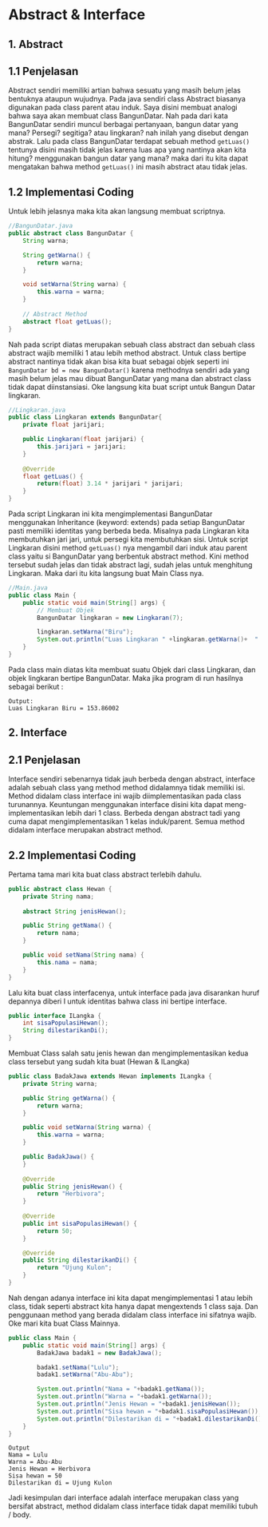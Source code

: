 # Abstract & Interface

## 1. Abstract
## 1.1 Penjelasan

Abstract sendiri memiliki artian bahwa sesuatu yang masih belum jelas bentuknya ataupun wujudnya. Pada java sendiri class Abstract biasanya digunakan pada class parent atau induk. Saya disini membuat analogi bahwa saya akan membuat class BangunDatar. Nah pada dari kata BangunDatar sendiri muncul berbagai pertanyaan, bangun datar yang mana? Persegi? segitiga? atau lingkaran? nah inilah yang disebut dengan abstrak. Lalu pada class BangunDatar terdapat sebuah method ``getLuas()`` tentunya disini masih tidak jelas karena luas apa yang nantinya akan kita hitung? menggunakan bangun datar yang mana? maka dari itu kita dapat mengatakan bahwa method ``getLuas()`` ini masih abstract atau tidak jelas.

## 1.2 Implementasi Coding

Untuk lebih jelasnya maka kita akan langsung membuat scriptnya.

```java
//BangunDatar.java
public abstract class BangunDatar { 
    String warna;

    String getWarna() {
        return warna;
    }

    void setWarna(String warna) {
        this.warna = warna;
    }
    
    // Abstract Method
    abstract float getLuas();
}
```
Nah pada script diatas merupakan sebuah class abstract dan sebuah class abstract wajib memiliki 1 atau lebih method abstract. Untuk class bertipe abstract nantinya tidak akan bisa kita buat sebagai objek seperti ini ``BangunDatar bd = new BangunDatar()`` karena methodnya sendiri ada yang masih belum jelas mau dibuat BangunDatar yang mana dan abstract class tidak dapat diinstansiasi. Oke langsung kita buat script untuk Bangun Datar lingkaran.

```java
//Lingkaran.java
public class Lingkaran extends BangunDatar{
    private float jarijari;

    public Lingkaran(float jarijari) {
        this.jarijari = jarijari;
    }
    
    @Override
    float getLuas() {
        return(float) 3.14 * jarijari * jarijari;
    }
}
```

Pada script Lingkaran ini kita mengimplementasi BangunDatar menggunakan Inheritance (keyword: extends) pada setiap BangunDatar pasti memiliki identitas yang berbeda beda. Misalnya pada Lingkaran kita membutuhkan jari jari, untuk persegi kita membutuhkan sisi. Untuk script Lingkaran disini method ``getLuas()`` nya mengambil dari induk atau parent class yaitu si BangunDatar yang berbentuk abstract method. Kini method tersebut sudah jelas dan tidak abstract lagi, sudah jelas untuk menghitung Lingkaran. Maka dari itu kita langsung buat Main Class nya.

```java
//Main.java
public class Main {
    public static void main(String[] args) {
        // Membuat Objek
        BangunDatar lingkaran = new Lingkaran(7);

        lingkaran.setWarna("Biru");
        System.out.println("Luas Lingkaran " +lingkaran.getWarna()+  " = " +lingkaran.getLuas());
    }
}
```

Pada class main diatas kita membuat suatu Objek dari class Lingkaran, dan objek lingkaran bertipe BangunDatar. Maka jika program di run hasilnya sebagai berikut :

```
Output:
Luas Lingkaran Biru = 153.86002
```

## 2. Interface

## 2.1 Penjelasan

Interface sendiri sebenarnya tidak jauh berbeda dengan abstract, interface adalah sebuah class yang method method didalamnya tidak memiliki isi. Method didalam class interface ini wajib diimplementasikan pada class turunannya. Keuntungan menggunakan interface disini kita dapat meng-implementasikan lebih dari 1 class. Berbeda dengan abstract tadi yang cuma dapat mengimplementasikan 1 kelas induk/parent. Semua method didalam interface merupakan abstract method. 

## 2.2 Implementasi Coding

Pertama tama mari kita buat class abstract terlebih dahulu.
```java
public abstract class Hewan {
    private String nama;
    
    abstract String jenisHewan();

    public String getNama() {
        return nama;
    }

    public void setNama(String nama) {
        this.nama = nama;
    }
}
```
Lalu kita buat class interfacenya, untuk interface pada java disarankan huruf depannya diberi I untuk identitas bahwa class ini bertipe interface.
```java
public interface ILangka {
    int sisaPopulasiHewan();
    String dilestarikanDi(); 
}
```
Membuat Class salah satu jenis hewan dan mengimplementasikan kedua class tersebut yang sudah kita buat (Hewan & ILangka)

```java
public class BadakJawa extends Hewan implements ILangka {
    private String warna;

    public String getWarna() {
        return warna;
    }

    public void setWarna(String warna) {
        this.warna = warna;
    }

    public BadakJawa() {
    }
    
    @Override
    public String jenisHewan() {
        return "Herbivora";
    }
    
    @Override
    public int sisaPopulasiHewan() {
        return 50;
    }

    @Override
    public String dilestarikanDi() {
        return "Ujung Kulon";
    }
}
```
Nah dengan adanya interface ini kita dapat mengimplementasi 1 atau lebih class, tidak seperti abstract kita hanya dapat mengextends 1 class saja. Dan penggunaan method yang berada didalam class interface ini sifatnya wajib. Oke mari kita buat Class Mainnya.
```java
public class Main {
    public static void main(String[] args) {
        BadakJawa badak1 = new BadakJawa();

        badak1.setNama("Lulu");
        badak1.setWarna("Abu-Abu");

        System.out.println("Nama = "+badak1.getNama());
        System.out.println("Warna = "+badak1.getWarna());
        System.out.println("Jenis Hewan = "+badak1.jenisHewan());
        System.out.println("Sisa hewan = "+badak1.sisaPopulasiHewan());
        System.out.println("Dilestarikan di = "+badak1.dilestarikanDi());
    }
}
```
```
Output
Nama = Lulu
Warna = Abu-Abu
Jenis Hewan = Herbivora
Sisa hewan = 50
Dilestarikan di = Ujung Kulon
```
Jadi kesimpulan dari interface adalah interface merupakan class yang bersifat abstract, method didalam class interface tidak dapat memiliki tubuh / body.